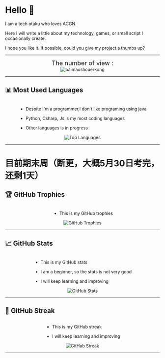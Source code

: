# Hello 👋 

I am a tech otaku who loves ACGN. 

Here I will write a little about my technology, games, or small script I occasionally create. 

I hope you like it. If possible, could you give my project a thumbs up?

---
<div align="center">
<div style="font-size: 20px;">
  The number of view :
</div>
  <img src="https://count.littlebell.top/@baimaoshouerkong?name=baimaoshouerkong&theme=3d-num&padding=7&offset=0&align=top&scale=1&pixelated=1&darkmode=auto" alt="baimaoshouerkong">
</div>

---

## 📊 Most Used Languages
<div  style="display: flex; flex-direction: column; align-items: center;">
<div>
  
  * Despite I'm a programmer,I don't like programing using java
  
  * Python, Csharp, Js is my most coding languages
  
  * Other languages is in progress
  
</div>

<div>
    <img src="https://github-readme-stats-baimaoshouerkongs-projects.vercel.app/api/top-langs/?username=baimaoshouerkong&layout=compact" alt="Top Languages">
</div>

</div>

---
# 目前期末周（断更，大概5月30日考完，还剩1天）

## 🏆 GitHub Trophies
<div style="display: flex; flex-direction: column; align-items: center;">
  <div>
  
  * This is my GitHub trophies
  
  </div>
  <div>
    <img src="https://github-profile-trophy.vercel.app/?username=baimaoshouerkong&theme=radical&row=1&column=7&margin-w=5&margin-h=5" alt="GitHub Trophies">
  </div>
</div>

---

## 📈 GitHub Stats
<div style="display: flex; flex-direction: column; align-items: center;">
  <div>

  * This is my GitHub stats
  
  * I am a beginner, so the stats is not very good
  
  * I will keep learning and improving

  </div>
  <div>
    <img src="https://github-readme-stats-baimaoshouerkongs-projects.vercel.app/api?username=baimaoshouerkong&count_private=true&show_icons=true" alt="GitHub Stats">
  </div>
</div>

---

## 🏅 GitHub Streak
<div style="display: flex; flex-direction: column; align-items: center;">
  <div>

  * This is my GitHub streak
  
  * I will keep learning and improving

  </div>
  <div>
    <img src="https://github-readme-streak-stats.herokuapp.com/?user=baimaoshouerkong&theme=radical" alt="GitHub Streak">
  </div>
</div>

---

